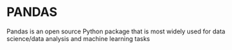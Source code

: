 # PANDAS
Pandas is an open source Python package that is most widely used for data science/data analysis and machine learning tasks
